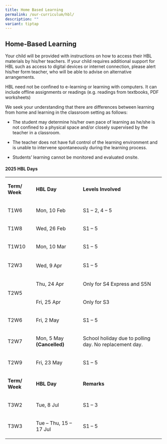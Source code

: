 ```yaml
---
title: Home Based Learning
permalink: /our-curriculum/hbl/
description: ""
variant: tiptap
---
```

<h2>Home-Based Learning</h2>
<p>Your child will be provided with instructions on how to access their HBL
materials by his/her teachers. If your child requires additional support
for HBL such as access to digital devices or internet connection, please
alert his/her form teacher, who will be able to advise on alternative arrangements.</p>
<p>HBL need not be confined to e-learning or learning with computers. It
can include offline assignments or readings (e.g. readings from textbooks,
PDF worksheets)</p>
<p>We seek your understanding that there are differences between learning
from home and learning in the classroom setting as follows:</p>
<ul data-tight="true" class="tight">
<li>
<p>The student may determine his/her own pace of learning as he/she is not
confined to a physical space and/or closely supervised by the teacher in
a classroom.</p>
</li>
<li>
<p>The teacher does not have full control of the learning environment and
is unable to intervene spontaneously during the learning process.</p>
</li>
<li>
<p>Students’ learning cannot be monitored and evaluated onsite.</p>
</li>
</ul>
<h4>2025 HBL Days</h4>
<table style="minWidth: 75px">
<colgroup>
<col>
<col>
<col>
</colgroup>
<tbody>
<tr>
<td rowspan="1" colspan="1">
<p><strong>Term/ Week</strong>
</p>
</td>
<td rowspan="1" colspan="1">
<p><strong>HBL Day</strong>
</p>
</td>
<td rowspan="1" colspan="1">
<p><strong>Levels Involved</strong>
</p>
</td>
</tr>
<tr>
<td rowspan="1" colspan="1">
<p>T1W6</p>
</td>
<td rowspan="1" colspan="1">
<p>Mon, 10 Feb</p>
</td>
<td rowspan="1" colspan="1">
<p>S1 – 2, 4 – 5</p>
</td>
</tr>
<tr>
<td rowspan="1" colspan="1">
<p>T1W8</p>
</td>
<td rowspan="1" colspan="1">
<p>Wed, 26 Feb</p>
</td>
<td rowspan="1" colspan="1">
<p>S1 – 5</p>
</td>
</tr>
<tr>
<td rowspan="1" colspan="1">
<p>T1W10</p>
</td>
<td rowspan="1" colspan="1">
<p>Mon, 10 Mar</p>
</td>
<td rowspan="1" colspan="1">
<p>S1 – 5</p>
</td>
</tr>
<tr>
<td rowspan="1" colspan="1">
<p>T2W3</p>
</td>
<td rowspan="1" colspan="1">
<p>Wed, 9<sup> </sup>Apr</p>
</td>
<td rowspan="1" colspan="1">
<p>S1 – 5 &nbsp;</p>
</td>
</tr>
<tr>
<td rowspan="2" colspan="1">
<p>T2W5</p>
</td>
<td rowspan="1" colspan="1">
<p>Thu, 24 Apr</p>
</td>
<td rowspan="1" colspan="1">
<p>Only for S4 Express and S5N</p>
</td>
</tr>
<tr>
<td rowspan="1" colspan="1">
<p>Fri, 25 Apr</p>
</td>
<td rowspan="1" colspan="1">
<p>Only for S3</p>
</td>
</tr>
<tr>
<td rowspan="1" colspan="1">
<p>T2W6</p>
</td>
<td rowspan="1" colspan="1">
<p>Fri, 2 May</p>
</td>
<td rowspan="1" colspan="1">
<p>S1 – 5 &nbsp;</p>
</td>
</tr>
<tr>
<td rowspan="1" colspan="1">
<p>T2W7</p>
</td>
<td rowspan="1" colspan="1">
<p>Mon, 5 May<strong> (Cancelled)</strong>
</p>
</td>
<td rowspan="1" colspan="1">
<p>School holiday due to polling day. No replacement day.</p>
</td>
</tr>
<tr>
<td rowspan="1" colspan="1">
<p>T2W9</p>
</td>
<td rowspan="1" colspan="1">
<p>Fri, 23 May</p>
</td>
<td rowspan="1" colspan="1">
<p>S1 – 5</p>
</td>
</tr>
<tr>
<td rowspan="1" colspan="1">
<p><strong>Term/ Week</strong>
</p>
</td>
<td rowspan="1" colspan="1">
<p><strong>HBL Day</strong>
</p>
</td>
<td rowspan="1" colspan="1">
<p><strong>Remarks</strong>
</p>
</td>
</tr>
<tr>
<td rowspan="1" colspan="1">
<p>T3W2</p>
</td>
<td rowspan="1" colspan="1">
<p>Tue, 8 Jul</p>
</td>
<td rowspan="1" colspan="1">
<p>S1 – 3</p>
</td>
</tr>
<tr>
<td rowspan="1" colspan="1">
<p>T3W3</p>
</td>
<td rowspan="1" colspan="1">
<p>Tue – Thu, 15 – 17 Jul</p>
</td>
<td rowspan="1" colspan="1">
<p>S1 – 5</p>
</td>
</tr>
</tbody>
</table>
<p></p>